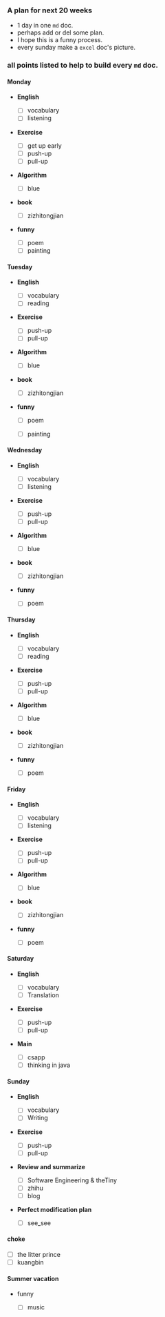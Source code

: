 ### A plan for next 20 weeks

+ 1 day in one `md` doc.
+ perhaps add or del some plan.
+ I hope this is a funny process.
+ every sunday make a `excel` doc's picture.

### all points listed to help to build every `md` doc.

#### Monday

+ **English**

    - [ ] vocabulary
    - [ ] listening

+ **Exercise**

    - [ ] get up early
    - [ ] push-up
    - [ ] pull-up 

+ **Algorithm**

    - [ ] blue

+ **book**

    - [ ] zizhitongjian

+ **funny**

    - [ ] poem
    - [ ] painting

#### Tuesday

+ **English**

    - [ ] vocabulary
    - [ ] reading

+ **Exercise**

    - [ ] push-up
    - [ ] pull-up 

+ **Algorithm**

    - [ ] blue

+ **book**

    - [ ] zizhitongjian

+ **funny**

    - [ ] poem
    - [ ] painting


#### Wednesday

+ **English**

    - [ ] vocabulary
    - [ ] listening

+ **Exercise**

    - [ ] push-up
    - [ ] pull-up 

+ **Algorithm**

    - [ ] blue

+ **book**

    - [ ] zizhitongjian

+ **funny**

    - [ ] poem

#### Thursday

+ **English**

    - [ ] vocabulary
    - [ ] reading

+ **Exercise**

    - [ ] push-up
    - [ ] pull-up 

+ **Algorithm**

    - [ ] blue

+ **book**

    - [ ] zizhitongjian

+ **funny**

    - [ ] poem

#### Friday

+ **English**

    - [ ] vocabulary
    - [ ] listening

+ **Exercise**

    - [ ] push-up
    - [ ] pull-up 

+ **Algorithm**

    - [ ] blue

+ **book**

    - [ ] zizhitongjian

+ **funny**

    - [ ] poem

#### Saturday

+ **English**

    - [ ] vocabulary
    - [ ] Translation    

+ **Exercise**

    - [ ] push-up
    - [ ] pull-up 

+ **Main**

    - [ ] csapp
    - [ ] thinking in java

#### Sunday

+ **English**

    - [ ] vocabulary
    - [ ] Writing

+ **Exercise**

    - [ ] push-up
    - [ ] pull-up 

+ **Review and summarize**

    - [ ] Software Engineering & theTiny
    - [ ] zhihu
    - [ ] blog
    
+ **Perfect modification plan**

    - [ ] see_see

#### choke

- [ ] the litter prince
- [ ] kuangbin 

#### Summer vacation

+ funny

    - [ ] music